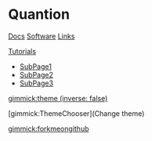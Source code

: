 # Quantion

[Docs](page1.md)
[Software](page2.md)
[Links](page3.md)

[Tutorials]()

  * [SubPage1](subpage/page1.md)
  * [SubPage2](subpage/page2.md)
  * [SubPage3](subpage/page3.md)

<!-- set a default theme -->
[gimmick:theme (inverse: false)](bootstrap)

<!-- show a theme chooser in the menu bar -->
[gimmick:ThemeChooser](Change theme)

<!-- show a fork me on github ribbon -->
[gimmick:forkmeongithub](http://github.com/Dynalon/mdwiki-seed/)
